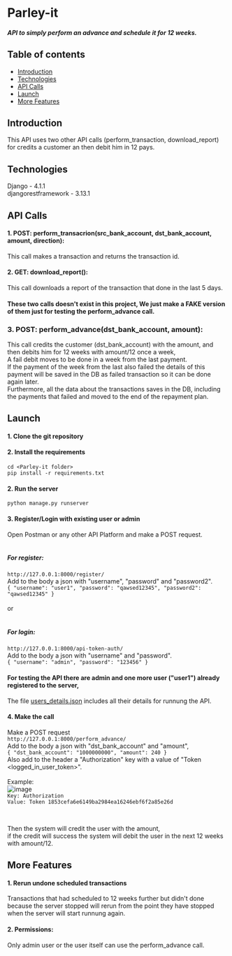# Parley-it
##### API to simply perform an advance and schedule it for 12 weeks.


## Table of contents
  * [Introduction](#introduction)
  * [Technologies](#technologies)
  * [API Calls](#api-calls)
  * [Launch](#launch)
  * [More Features](#more-features)

## Introduction
This API uses two other API calls (perform_transaction, download_report) for credits a customer an then debit him in 12 pays.


## Technologies
Django - 4.1.1 <br />
djangorestframework - 3.13.1


## API Calls
#### 1. POST: perform_transacrion(src_bank_account, dst_bank_account, amount, direction):
This call makes a transaction and returns the transaction id.

#### 2. GET: download_report():
This call downloads a report of the transaction that done in the last 5 days.

#### These two calls doesn't exist in this project, We just make a FAKE version of them just for testing the perform_advance call.

### 3. POST: perform_advance(dst_bank_account, amount):
This call credits the customer (dst_bank_account) with the amount, and then debits him for 12 weeks with amount/12 once a week,<br /> 
A fail debit moves to be done in a week from the last payment. <br />
If the payment of the week from the last also failed the details of this payment will be saved in the DB as failed transaction so it can be done again later.<br />
Furthermore, all the data about the transactions saves in the DB, including the payments that failed and moved to the end of the repayment plan.


## Launch
#### 1. Clone the git repository

#### 2. Install the requirements
 `cd <Parley-it folder>` <br />
  `pip install -r requirements.txt`

#### 2. Run the server
 `python manage.py runserver`
 
#### 3. Register/Login with existing user or admin
  Open Postman or any other API Platform and make a POST request.<br /><br />
 ##### For register: <br />
 `http://127.0.0.1:8000/register/` <br />
 Add to the body a json with "username", "password" and "password2". <br />
 `{
    "username": "user1",
    "password": "qawsed12345",
    "password2": "qawsed12345"
}`
 <br /><br /> or <br /><br />
 ##### For login: <br />
 `http://127.0.0.1:8000/api-token-auth/` <br />
  Add to the body a json with "username" and "password". <br />
  `{
    "username": "admin",
    "password": "123456"
}`
  
  #### For testing the API there are admin and one more user ("user1") already registered to the server, <br /> 
  The file [users_details.json](users_details.json) includes all their details for runnung the API.
  
#### 4. Make the call
  Make a POST request <br />
  `http://127.0.0.1:8000/perform_advance/` <br />
  Add to the body a json with "dst_bank_account" and "amount", <br />
  `{
    "dst_bank_account": "1000000000",
    "amount": 240
}` <br />
  Also add to the header a "Authorization" key with a value of "Token <logged_in_user_token>". <br /><br />
  Example: <br />
  ![image](https://user-images.githubusercontent.com/111747736/190264081-354a8407-46fb-45f1-a0e8-68cf105c61ae.png)
  <br />
  `Key: Authorization`<br />
  `Value: Token 1853cefa6e6149ba2984ea16246ebf6f2a85e26d`

 <br />
 
  Then the system will credit the user with the amount, <br />
  if the credit will success the system will debit the user in the next 12 weeks with amount/12.
 
 
## More Features
#### 1. Rerun undone scheduled transactions
  Transactions that had scheduled to 12 weeks further but didn't done because the server stopped will rerun from the point they have stopped when the server will start runnung again.

#### 2. Permissions:
  Only admin user or the user itself can use the perform_advance call.
